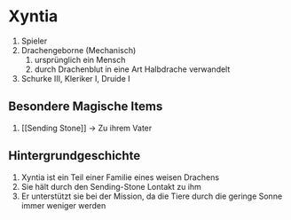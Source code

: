 # Xyntia
1. Spieler
2. Drachengeborne (Mechanisch)
	1. ursprünglich ein Mensch
	2. durch Drachenblut in eine Art Halbdrache verwandelt
3. Schurke III, Kleriker I, Druide I

## Besondere Magische Items
1. [[Sending Stone]] -> Zu ihrem Vater

## Hintergrundgeschichte
1. Xyntia ist ein Teil einer Familie eines weisen Drachens
2. Sie hält durch den Sending-Stone Lontakt zu ihm
3. Er unterstützt sie bei der Mission, da die Tiere durch die geringe Sonne immer weniger werden